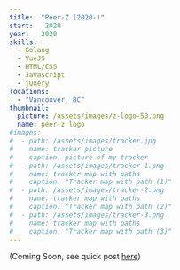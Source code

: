 ```yaml
---
title:  "Peer-Z (2020-)"
start:   2020
year:   2020
skills:
  - Golang
  - VueJS
  - HTML/CSS
  - Javascript
  - jQuery
locations:
  - "Vancouver, BC"
thumbnail:
  picture: /assets/images/z-logo-50.png
  name: peer-z logo
#images:
#  - path: /assets/images/tracker.jpg
#    name: tracker picture
#    caption: picture of my tracker
#  - path: /assets/images/tracker-1.png
#    name: tracker map with paths
#    caption: "Tracker map with path (1)"
#  - path: /assets/images/tracker-2.png
#    name: tracker map with paths
#    caption: "Tracker map with path (2)"
#  - path: /assets/images/tracker-3.png
#    name: tracker map with paths
#    caption: "Tracker map with path (3)"
---
```

(Coming Soon, see quick post [here](/projects/peer-z))